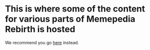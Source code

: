 # This is where some of the content for various parts of Memepedia Rebirth is hosted

We recommend you go [here](https://magicdippyegg.github.io/MEMEPEDIA-CONTENT/) instead.
